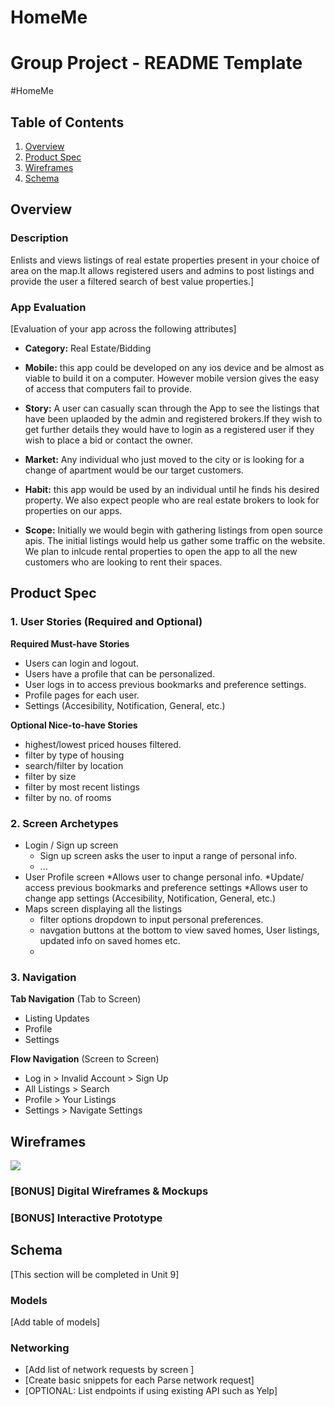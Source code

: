 # HomeMe
Group Project - README Template
===

#HomeMe

## Table of Contents
1. [Overview](#Overview)
1. [Product Spec](#Product-Spec)
1. [Wireframes](#Wireframes)
2. [Schema](#Schema)

## Overview
### Description
Enlists and views listings of real estate properties present in your choice of area on the map.It allows registered users and admins to post listings and provide the user a filtered search of best value properties.]

### App Evaluation
[Evaluation of your app across the following attributes]
- **Category:** 
	Real Estate/Bidding
- **Mobile:** 
	this app could be developed on any ios device and be almost as viable to build it on a computer. However mobile version gives the easy of access that computers fail to provide.

- **Story:**
	 A user can casually scan through the App to see the listings that have been uplaoded by the admin and registered brokers.If they wish to get further details they would have to login as a registered user if they wish to place a bid or contact the owner.

- **Market:**
	Any individual who just moved to the city or is looking for a change of apartment would be our target customers. 

- **Habit:**
	this app would be used by an individual until he finds his desired property. We also expect people who are real estate brokers to look for properties on our apps.

- **Scope:**
 	Initially we would begin with gathering listings from open source apis. The initial listings would help us gather some traffic on the website. We plan to inlcude rental properties to open the app to all the new customers who are looking to rent their spaces.

## Product Spec

### 1. User Stories (Required and Optional)

**Required Must-have Stories**

* Users can login and logout.
* Users have a profile that can be personalized.
* User logs in to access previous bookmarks and preference settings.
* Profile pages for each user. 
* Settings (Accesibility, Notification, General, etc.)


**Optional Nice-to-have Stories**

* highest/lowest priced houses filtered.
* filter by type of housing
* search/filter by location
* filter by size
* filter by most recent listings
* filter by no. of rooms

### 2. Screen Archetypes

* Login / Sign up screen
   * Sign up screen asks the user to input a range of personal info.
   * ...
* User Profile screen
	*Allows user to change personal info.
	*Update/ access previous bookmarks and preference settings
	*Allows user to change app settings (Accesibility, Notification, General, etc.)
* Maps screen displaying all the listings
   * filter options dropdown to input personal preferences.
   * navgation buttons at the bottom to view saved homes, User listings, updated info on saved homes etc.
   * 

### 3. Navigation

**Tab Navigation** (Tab to Screen)

* Listing Updates
* Profile 
* Settings 

**Flow Navigation** (Screen to Screen)

* Log in > Invalid Account > Sign Up
* All Listings > Search 
* Profile > Your Listings 
* Settings > Navigate Settings 

## Wireframes
<img src="https://i.imgur.com/cOSCVG1.jpg">


### [BONUS] Digital Wireframes & Mockups

### [BONUS] Interactive Prototype

## Schema 
[This section will be completed in Unit 9]
### Models
[Add table of models]
### Networking
- [Add list of network requests by screen ]
- [Create basic snippets for each Parse network request]
- [OPTIONAL: List endpoints if using existing API such as Yelp] 
